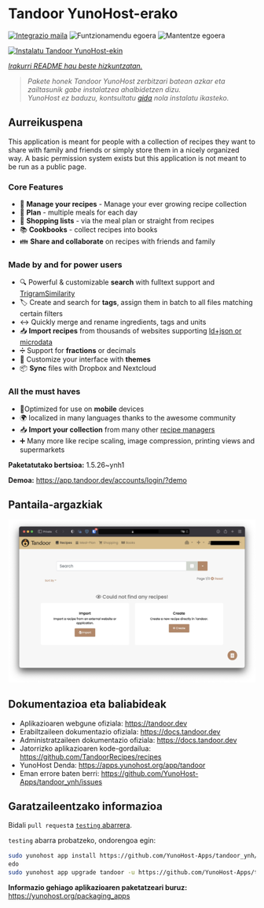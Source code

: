 <!--
Ohart ongi: README hau automatikoki sortu da <https://github.com/YunoHost/apps/tree/master/tools/readme_generator>ri esker
EZ editatu eskuz.
-->

# Tandoor YunoHost-erako

[![Integrazio maila](https://apps.yunohost.org/badge/integration/tandoor)](https://ci-apps.yunohost.org/ci/apps/tandoor/)
![Funtzionamendu egoera](https://apps.yunohost.org/badge/state/tandoor)
![Mantentze egoera](https://apps.yunohost.org/badge/maintained/tandoor)

[![Instalatu Tandoor YunoHost-ekin](https://install-app.yunohost.org/install-with-yunohost.svg)](https://install-app.yunohost.org/?app=tandoor)

*[Irakurri README hau beste hizkuntzatan.](./ALL_README.md)*

> *Pakete honek Tandoor YunoHost zerbitzari batean azkar eta zailtasunik gabe instalatzea ahalbidetzen dizu.*  
> *YunoHost ez baduzu, kontsultatu [gida](https://yunohost.org/install) nola instalatu ikasteko.*

## Aurreikuspena

This application is meant for people with a collection of recipes they want to share with family and friends or simply
store them in a nicely organized way. A basic permission system exists but this application is not meant to be run as 
a public page.

### Core Features

- 🥗 **Manage your recipes** - Manage your ever growing recipe collection
- 📆 **Plan** - multiple meals for each day
- 🛒 **Shopping lists** - via the meal plan or straight from recipes
- 📚 **Cookbooks** - collect recipes into books
- 👪 **Share and collaborate** on recipes with friends and family

### Made by and for power users

- 🔍 Powerful & customizable **search** with fulltext support and [TrigramSimilarity](https://docs.djangoproject.com/en/3.0/ref/contrib/postgres/search/#trigram-similarity)
- 🏷️ Create and search for **tags**, assign them in batch to all files matching certain filters
- ↔️ Quickly merge and rename ingredients, tags and units 
- 📥️ **Import recipes** from thousands of websites supporting [ld+json or microdata](https://schema.org/Recipe)
- ➗ Support for **fractions** or decimals
- 🎨 Customize your interface with **themes**
- 📦 **Sync** files with Dropbox and Nextcloud
  
### All the must haves

- 📱Optimized for use on **mobile** devices
- 🌍 localized in many languages thanks to the awesome community
- 📥️ **Import your collection** from many other [recipe managers](https://docs.tandoor.dev/features/import_export/)
- ➕ Many more like recipe scaling, image compression, printing views and supermarkets

**Paketatutako bertsioa:** 1.5.26~ynh1

**Demoa:** <https://app.tandoor.dev/accounts/login/?demo>

## Pantaila-argazkiak

![Tandoor(r)en pantaila-argazkia](./doc/screenshots/example.jpg)

## Dokumentazioa eta baliabideak

- Aplikazioaren webgune ofiziala: <https://tandoor.dev>
- Erabiltzaileen dokumentazio ofiziala: <https://docs.tandoor.dev>
- Administratzaileen dokumentazio ofiziala: <https://docs.tandoor.dev>
- Jatorrizko aplikazioaren kode-gordailua: <https://github.com/TandoorRecipes/recipes>
- YunoHost Denda: <https://apps.yunohost.org/app/tandoor>
- Eman errore baten berri: <https://github.com/YunoHost-Apps/tandoor_ynh/issues>

## Garatzaileentzako informazioa

Bidali `pull request`a [`testing` abarrera](https://github.com/YunoHost-Apps/tandoor_ynh/tree/testing).

`testing` abarra probatzeko, ondorengoa egin:

```bash
sudo yunohost app install https://github.com/YunoHost-Apps/tandoor_ynh/tree/testing --debug
edo
sudo yunohost app upgrade tandoor -u https://github.com/YunoHost-Apps/tandoor_ynh/tree/testing --debug
```

**Informazio gehiago aplikazioaren paketatzeari buruz:** <https://yunohost.org/packaging_apps>
